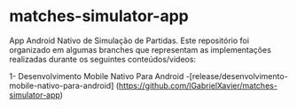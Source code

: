 # matches-simulator-app
App Android Nativo de Simulação de Partidas. Este repositório foi organizado em algumas branches que representam as implementações realizadas durante os seguintes conteúdos/videos:

1- Desenvolvimento Mobile Nativo Para Android 
-[release/desenvolvimento-mobile-nativo-para-android] (https://github.com/lGabrielXavier/matches-simulator-app)
